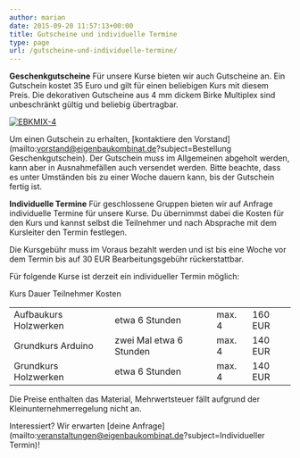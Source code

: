 ```yaml
---
author: marian
date: 2015-09-20 11:57:13+00:00
title: Gutscheine und individuelle Termine
type: page
url: /gutscheine-und-individuelle-termine/
---
```


**Geschenkgutscheine**
Für unsere Kurse bieten wir auch Gutscheine an. Ein Gutschein kostet 35 Euro und gilt für einen beliebigen Kurs mit diesem Preis. Die dekorativen Gutscheine aus 4 mm dickem Birke Multiplex sind unbeschränkt gültig und beliebig übertragbar.

[![EBKMIX-4](/wp-content/uploads/2013/06/EBKMIX-4-300x200.jpg)
](/wp-content/uploads/2013/06/EBKMIX-4.jpg)

Um einen Gutschein zu erhalten, [kontaktiere den Vorstand](mailto:vorstand@eigenbaukombinat.de?subject=Bestellung Geschenkgutschein). Der Gutschein muss im Allgemeinen abgeholt werden, kann aber in Ausnahmefällen auch versendet werden. Bitte beachte, dass es unter Umständen bis zu einer Woche dauern kann, bis der Gutschein fertig ist.

**Individuelle Termine**
Für geschlossene Gruppen bieten wir auf Anfrage individuelle Termine für unsere Kurse. Du übernimmst dabei die Kosten für den Kurs und kannst selbst die Teilnehmer und nach Absprache mit dem Kursleiter den Termin festlegen.

Die Kursgebühr muss im Voraus bezahlt werden und ist bis eine Woche vor dem Termin bis auf 30 EUR Bearbeitungsgebühr rückerstattbar.

Für folgende Kurse ist derzeit ein individueller Termin möglich:
<table >
<tbody >
<tr >
Kurs
Dauer
Teilnehmer
Kosten
</tr>
<tr >

<td >Aufbaukurs Holzwerken
</td>

<td >etwa 6 Stunden
</td>

<td >max. 4
</td>

<td >160 EUR
</td>
</tr>
<tr >

<td >Grundkurs Arduino
</td>

<td >zwei Mal etwa 6 Stunden
</td>

<td >max. 4
</td>

<td >140 EUR
</td>
</tr>
<tr >

<td >Grundkurs Holzwerken
</td>

<td >etwa 6 Stunden
</td>

<td >max. 4
</td>

<td >140 EUR
</td>
</tr>
</tbody>
</table>
Die Preise enthalten das Material, Mehrwertsteuer fällt aufgrund der Kleinunternehmerregelung nicht an.

Interessiert? Wir erwarten [deine Anfrage](mailto:veranstaltungen@eigenbaukombinat.de?subject=Individueller Termin)!

